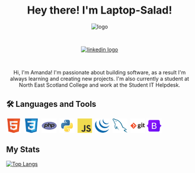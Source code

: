 <!---
Laptop-Salad/Laptop-Salad is a ✨ special ✨ repository because its `README.md` (this file) appears on your GitHub profile.
You can click the Preview link to take a look at your changes.
--->

<!-- Intro -->
<h1 align="center">Hey there! I'm Laptop-Salad!</h1>

<div align="center">
  <img src="https://github.com/Laptop-Salad/Laptop-Salad/assets/80591698/84897346-f93d-43c5-a569-6ded38e5bd07" alt="logo">

  &nbsp;
  
  <div>
    <a href="https://www.linkedin.com/in/amanda-wallis-b92307261/" target="_blank" style="display: block;">
      <img src="https://img.shields.io/badge/LinkedIn-blue?logo=linkedin&logoColor=white" alt="linkedin logo">
    </a>
  </div>

  &nbsp;

  Hi, I'm Amanda! I'm passionate about building software, as a result I'm always learning
and creating new projects. I'm also currently a student at North East Scotland College and work at the Student IT Helpdesk.
</div>

<!-- Skills -->
## 🛠️ Languages and Tools
<div>
  <img src="https://github.com/devicons/devicon/blob/master/icons/html5/html5-original.svg" title="HTML5" alt="HTML" width="40" height="40"/>&nbsp;
  <img src="https://github.com/devicons/devicon/blob/master/icons/css3/css3-original.svg" title="CSS" alt="CSS" width="40" height="40"/>&nbsp;
  <img src="https://github.com/devicons/devicon/blob/master/icons/php/php-original.svg" title="PHP" alt="PHP" width="40" height="40"/>&nbsp;
  <img src="https://github.com/devicons/devicon/blob/master/icons/python/python-original.svg" title="PHP" alt="PHP" width="40" height="40"/>&nbsp;
  <img src="https://github.com/devicons/devicon/blob/master/icons/javascript/javascript-original.svg" title="PHP" alt="PHP" width="40" height="40"/>&nbsp;
  <img src="https://github.com/devicons/devicon/blob/master/icons/jquery/jquery-original.svg" title="PHP" alt="PHP" width="40" height="40"/>&nbsp;
  <img src="https://github.com/devicons/devicon/blob/master/icons/mysql/mysql-original.svg" title="PHP" alt="PHP" width="40" height="40"/>&nbsp;
  <img src="https://github.com/devicons/devicon/blob/master/icons/git/git-original-wordmark.svg" title="Git" **alt="Git" width="40" height="40"/>
  <img src="https://github.com/devicons/devicon/blob/master/icons/bootstrap/bootstrap-original.svg" title="Git" alt="Git" width="40" height="40"/>
</div>

<!-- Stats -->
## My Stats
[![Top Langs](https://github-readme-stats.vercel.app/api/top-langs/?username=Laptop-Salad)](https://github.com/anuraghazra/github-readme-stats)


